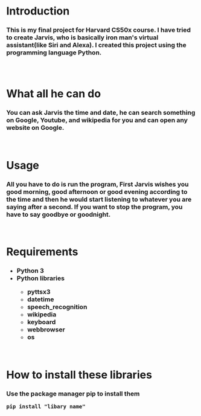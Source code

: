 # Introduction 

<h3> 
    This is my final project for Harvard CS50x course. I have tried to create Jarvis, who is basically iron man's virtual assistant(like Siri and Alexa). I created this project using the programming language Python. 
<h3> 
<br> 

# What all he can do

<h3>
    You can ask Jarvis the time and date, he can search something on Google, Youtube, and wikipedia for you and can open any website on Google. 
</h3>
<br>

# Usage

<h3>
    All you have to do is run the program, First Jarvis wishes you good morning, good afternoon or good evening according to the time and then he would start listening to whatever you are saying after a second. If you want to stop the program, you have to say goodbye or goodnight.
</h3>
<br>

# Requirements 

<h3> 
    <ul>
        <li>Python 3</li>
        <li>Python libraries</li> 
        <ul>
            <li>pyttsx3</li>    
            <li>datetime</li>
            <li>speech_recognition</li>
            <li>wikipedia</li>
            <li>keyboard</li>
            <li>webbrowser</li>
            <li>os</li>
        </ul>
    </ul> 
</h3>
<br>

# How to install these libraries

<h3>
Use the package manager pip to install them

```
pip install "libary name"
```

</h3>





